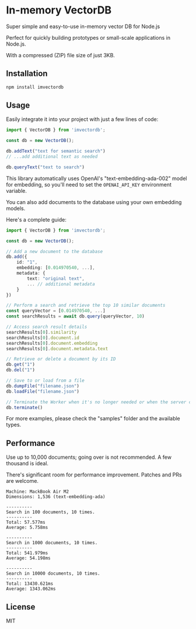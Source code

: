 # In-memory VectorDB

Super simple and easy-to-use in-memory vector DB for Node.js

Perfect for quickly building prototypes or small-scale applications in Node.js.

With a compressed (ZIP) file size of just 3KB.

## Installation

```sh
npm install imvectordb
```

## Usage

Easily integrate it into your project with just a few lines of code:

```typescript
import { VectorDB } from 'imvectordb';

const db = new VectorDB();

db.addText("text for semantic search")
// ...add additional text as needed

db.queryText("text to search")
```

This library automatically uses OpenAI's "text-embedding-ada-002" model for embedding, so you'll need to set the `OPENAI_API_KEY` environment variable.

You can also add documents to the database using your own embedding models.

Here's a complete guide:

```typescript
import { VectorDB } from 'imvectordb';

const db = new VectorDB();

// Add a new document to the database
db.add({
    id: "1",
    embedding: [0.014970540, ...],
    metadata: {
        text: "original text",
        ... // additional metadata
    }
})

// Perform a search and retrieve the top 10 similar documents
const queryVector = [0.014970540, ...]
const searchResults = await db.query(queryVector, 10)

// Access search result details
searchResults[0].similarity
searchResults[0].document.id
searchResults[0].document.embedding
searchResults[0].document.metadata.text

// Retrieve or delete a document by its ID
db.get("1")
db.del("1")

// Save to or load from a file
db.dumpFile("filename.json")
db.loadFile("filename.json")

// Terminate the Worker when it's no longer needed or when the server closes
db.terminate()
```

For more examples, please check the "samples" folder and the available types.

## Performance

Use up to 10,000 documents; going over is not recommended. A few thousand is ideal.

There's significant room for performance improvement. Patches and PRs are welcome.

```
Machine: MackBook Air M2
Dimensions: 1,536 (text-embedding-ada)

----------
Search in 100 documents, 10 times.
----------
Total: 57.577ms
Average: 5.758ms

----------
Search in 1000 documents, 10 times.
----------
Total: 541.979ms
Average: 54.198ms

----------
Search in 10000 documents, 10 times.
----------
Total: 13430.621ms
Average: 1343.062ms
```

## License

MIT